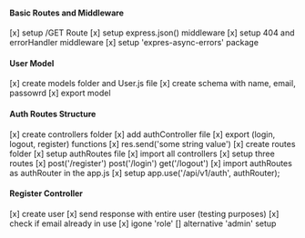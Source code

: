 #### Basic Routes and Middleware
[x] setup /GET Route
[x] setup express.json() middleware
[x] setup 404 and errorHandler middleware
[x] setup 'expres-async-errors' package

#### User Model
[x] create models folder and User.js file
[x] create schema with name, email, passowrd
[x] export model

#### Auth Routes Structure
[x] create controllers folder
[x] add authController file
[x] export (login, logout, register) functions
[x] res.send('some string value')
[x] create routes folder
[x] setup authRoutes file
[x] import all controllers
[x] setup three routes
[x] post('/register') post('/login') get('/logout')
[x] import authRoutes as authRouter in the app.js
[x] setup app.use('/api/v1/auth', authRouter);


#### Register Controller
[x] create user
[x] send response with entire user (testing purposes)
[x] check if email already in use
[x] igone 'role'
[] alternative 'admin' setup